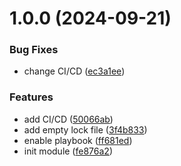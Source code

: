 # 1.0.0 (2024-09-21)


### Bug Fixes

* change CI/CD ([ec3a1ee](https://github.com/cktf/terraform-module-ansible/commit/ec3a1ee590b04ed36dd8ed7f1680ca9f7bdb627a))


### Features

* add CI/CD ([50066ab](https://github.com/cktf/terraform-module-ansible/commit/50066abbf0caa2a5e8d4a9546027b42032783bf6))
* add empty lock file ([3f4b833](https://github.com/cktf/terraform-module-ansible/commit/3f4b833e6cc8e3ae5a1365f7bca249ddcf027455))
* enable playbook ([ff681ed](https://github.com/cktf/terraform-module-ansible/commit/ff681edc0fa8bad6b179b41e7b5d5f2e672bba91))
* init module ([fe876a2](https://github.com/cktf/terraform-module-ansible/commit/fe876a22e80af453847ef5a2e1673451ec5c8376))
